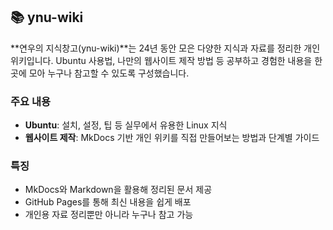 ## 📚 ynu-wiki

**연우의 지식창고(ynu-wiki)**는 24년 동안 모은 다양한 지식과 자료를 정리한 개인 위키입니다.
Ubuntu 사용법, 나만의 웹사이트 제작 방법 등 공부하고 경험한 내용을 한 곳에 모아 누구나 참고할 수 있도록 구성했습니다.

### 주요 내용
- **Ubuntu**: 설치, 설정, 팁 등 실무에서 유용한 Linux 지식
- **웹사이트 제작**: MkDocs 기반 개인 위키를 직접 만들어보는 방법과 단계별 가이드

### 특징
- MkDocs와 Markdown을 활용해 정리된 문서 제공
- GitHub Pages를 통해 최신 내용을 쉽게 배포
- 개인용 자료 정리뿐만 아니라 누구나 참고 가능

